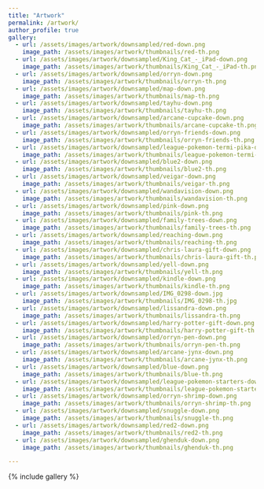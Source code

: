```yaml
---
title: "Artwork"
permalink: /artwork/
author_profile: true
gallery:
  - url: /assets/images/artwork/downsampled/red-down.png
    image_path: /assets/images/artwork/thumbnails/red-th.png
  - url: /assets/images/artwork/downsampled/King_Cat_-_iPad-down.png
    image_path: /assets/images/artwork/thumbnails/King_Cat_-_iPad-th.png
  - url: /assets/images/artwork/downsampled/orryn-down.png
    image_path: /assets/images/artwork/thumbnails/orryn-th.png
  - url: /assets/images/artwork/downsampled/map-down.png
    image_path: /assets/images/artwork/thumbnails/map-th.png
  - url: /assets/images/artwork/downsampled/tayhu-down.png
    image_path: /assets/images/artwork/thumbnails/tayhu-th.png
  - url: /assets/images/artwork/downsampled/arcane-cupcake-down.png
    image_path: /assets/images/artwork/thumbnails/arcane-cupcake-th.png
  - url: /assets/images/artwork/downsampled/orryn-friends-down.png
    image_path: /assets/images/artwork/thumbnails/orryn-friends-th.png
  - url: /assets/images/artwork/downsampled/league-pokemon-termi-pika-down.png
    image_path: /assets/images/artwork/thumbnails/league-pokemon-termi-pika-th.png
  - url: /assets/images/artwork/downsampled/blue2-down.png
    image_path: /assets/images/artwork/thumbnails/blue2-th.png
  - url: /assets/images/artwork/downsampled/veigar-down.png
    image_path: /assets/images/artwork/thumbnails/veigar-th.png
  - url: /assets/images/artwork/downsampled/wandavision-down.png
    image_path: /assets/images/artwork/thumbnails/wandavision-th.png
  - url: /assets/images/artwork/downsampled/pink-down.png
    image_path: /assets/images/artwork/thumbnails/pink-th.png
  - url: /assets/images/artwork/downsampled/family-trees-down.png
    image_path: /assets/images/artwork/thumbnails/family-trees-th.png
  - url: /assets/images/artwork/downsampled/reaching-down.png
    image_path: /assets/images/artwork/thumbnails/reaching-th.png
  - url: /assets/images/artwork/downsampled/chris-laura-gift-down.png
    image_path: /assets/images/artwork/thumbnails/chris-laura-gift-th.png
  - url: /assets/images/artwork/downsampled/yell-down.png
    image_path: /assets/images/artwork/thumbnails/yell-th.png
  - url: /assets/images/artwork/downsampled/kindle-down.png
    image_path: /assets/images/artwork/thumbnails/kindle-th.png
  - url: /assets/images/artwork/downsampled/IMG_0298-down.jpg
    image_path: /assets/images/artwork/thumbnails/IMG_0298-th.jpg
  - url: /assets/images/artwork/downsampled/lissandra-down.png
    image_path: /assets/images/artwork/thumbnails/lissandra-th.png
  - url: /assets/images/artwork/downsampled/harry-potter-gift-down.png
    image_path: /assets/images/artwork/thumbnails/harry-potter-gift-th.png
  - url: /assets/images/artwork/downsampled/orryn-pen-down.png
    image_path: /assets/images/artwork/thumbnails/orryn-pen-th.png
  - url: /assets/images/artwork/downsampled/arcane-jynx-down.png
    image_path: /assets/images/artwork/thumbnails/arcane-jynx-th.png
  - url: /assets/images/artwork/downsampled/blue-down.png
    image_path: /assets/images/artwork/thumbnails/blue-th.png
  - url: /assets/images/artwork/downsampled/league-pokemon-starters-down.png
    image_path: /assets/images/artwork/thumbnails/league-pokemon-starters-th.png
  - url: /assets/images/artwork/downsampled/orryn-shrimp-down.png
    image_path: /assets/images/artwork/thumbnails/orryn-shrimp-th.png
  - url: /assets/images/artwork/downsampled/snuggle-down.png
    image_path: /assets/images/artwork/thumbnails/snuggle-th.png
  - url: /assets/images/artwork/downsampled/red2-down.png
    image_path: /assets/images/artwork/thumbnails/red2-th.png
  - url: /assets/images/artwork/downsampled/ghenduk-down.png
    image_path: /assets/images/artwork/thumbnails/ghenduk-th.png

---
```


{% include gallery %}
